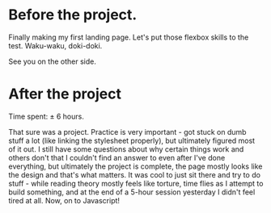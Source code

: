 
# Before the project.

Finally making my first landing page.
Let's put those flexbox skills to the test.
Waku-waku, doki-doki.

See you on the other side.

# After the project

Time spent: ± 6 hours.

That sure was a project.
Practice is very important - got stuck on dumb stuff a lot (like linking the stylesheet properly), but ultimately figured most of it out. I still have some questions about why certain things work and others don't that I couldn't find an answer to even after I've done everything, but ultimately the project is complete, the page mostly looks like the design and that's what matters.
It was cool to just sit there and try to do stuff - while reading theory mostly feels like torture, time flies as I attempt to build something, and at the end of a 5-hour session yesterday I didn't feel tired at all.
Now, on to Javascript!